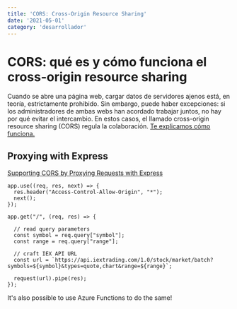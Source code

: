 ```yaml
---
title: 'CORS: Cross-Origin Resource Sharing'
date: '2021-05-01'
category: 'desarrollador'
---
```


# CORS: qué es y cómo funciona el cross-origin resource sharing

Cuando se abre una página web, cargar datos de servidores ajenos está, en teoría, estrictamente prohibido. Sin embargo, puede haber excepciones: si los administradores de ambas webs han acordado trabajar juntos, no hay por qué evitar el intercambio. En estos casos, el llamado cross-origin resource sharing (CORS) regula la colaboración. <a href='https://www.ionos.es/digitalguide/paginas-web/desarrollo-web/cross-origin-resource-sharing/'>Te explicamos cómo funciona.</a>

## Proxying with Express 
<a href='https://www.telerik.com/blogs/supporting-cors-by-proxying-requests-with-express'>Supporting CORS by Proxying Requests with Express</a>
```
app.use((req, res, next) => {
  res.header("Access-Control-Allow-Origin", "*");
  next();
});

app.get("/", (req, res) => {

  // read query parameters
  const symbol = req.query["symbol"];
  const range = req.query["range"];

  // craft IEX API URL
  const url = `https://api.iextrading.com/1.0/stock/market/batch?symbols=${symbol}&types=quote,chart&range=${range}`;

  request(url).pipe(res);
});
```

It's also possible to use Azure Functions to do the same!